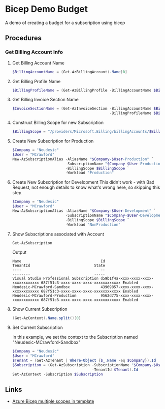 # Bicep Demo Budget
A demo of creating a budget for a subscription using bicep

## Procedures

### Get Billing Account Info

1. Get Billing Account Name

    ```PowerShell
    $BillingAccountName = (Get-AzBillingAccount).Name[0]
    ```

1. Get Billing Profile Name

    ```PowerShell
    $BillingProfileName = (Get-AzBillingProfile -BillingAccountName $BillingAccountName).Name
    ```

1. Get Billing Invoice Section Name

    ```PowerShell
    $InvoiceSectionName = (Get-AzInvoiceSection -BillingAccountName $BillingAccountName `
                                                -BillingProfileName $BillingProfileName).Name
    ```

1. Construct Billing Scope for new Subscription

    ```PowerShell
    $BillingScope = "/providers/Microsoft.Billing/billingAccounts/$BillingAccountName/billingProfiles/$BillingProfileName/invoiceSections/$InvoiceSectionName"
    ```

1. Create New Subscription for Production

    ```PowerShell
    $Company = "Neudesic"
    $User = "MCrawford"
    New-AzSubscriptionAlias -AliasName "$Company-$User-Production" `
                            -SubscriptionName "$Company-$User-Production" `
                            -BillingScope $BillingScope `
                            -Workload "Production"
    ```

1. Create New Subscription for Development
    This didn't work - with Bad Request, not enough details to know what's wrong here, so skipping this step.

    ```PowerShell
    $Company = "Neudesic"
    $User = "MCrawford"
    New-AzSubscriptionAlias -AliasName "$Company-$User-Development" `
                            -SubscriptionName "$Company-$User-Development" `
                            -BillingScope $BillingScope `
                            -Workload "NonProduction"
    ```

1. Show Subscriptions associated with Account

    ```PowerShell
    Get-AzSubscription
    ```

    Output

    ```text
    Name                                    Id                                   TenantId                             State
    ----                                    --                                   --------                             -----
    Visual Studio Professional Subscription d59b1f4a-xxxx-xxxx-xxxx-xxxxxxxxxxxx 687f51c3-xxxx-xxxx-xxxx-xxxxxxxxxxxx Enabled
    Neudesic-MCrawford-Sandbox              43969857-xxxx-xxxx-xxxx-xxxxxxxxxxxx 687f51c3-xxxx-xxxx-xxxx-xxxxxxxxxxxx Enabled
    Neudesic-MCrawford-Production           9562d775-xxxx-xxxx-xxxx-xxxxxxxxxxxx 687f51c3-xxxx-xxxx-xxxx-xxxxxxxxxxxx Enabled
    ```

1. Show Current Subscription

    ```PowerShell
    (Get-AzContext).Name.split()[0]
    ```

1. Set Current Subscription

    In this example, we set the context to the Subscription named "Neudesic-MCrawford-Sandbox"

    ```PowerShell
    $Company = "Neudesic"
    $User = "MCrawford"
    $Tenant = (Get-AzTenant | Where-Object {$_.Name -eq $Company}).Id
    $Subscription = (Get-AzSubscription -SubscriptionName "$Company-$User-Sandbox" `
                                        -TenantId $Tenant).Id
    Set-AzContext -Subscription $Subscription
    ```


## Links
- [Azure Bicep multiple scopes in template](https://stackoverflow.com/questions/69696317/azure-bicep-multiple-scopes-in-template)
